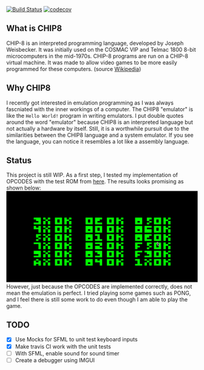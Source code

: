 [![Build Status](https://travis-ci.org/Panky-codes/CHIP8.svg?branch=master)](https://travis-ci.org/Panky-codes/CHIP8)
[![codecov](https://codecov.io/gh/Panky-codes/CHIP8/branch/master/graph/badge.svg)](https://codecov.io/gh/Panky-codes/CHIP8)
## What is CHIP8
CHIP-8 is an interpreted programming language, developed by Joseph Weisbecker. It was initially used on the COSMAC VIP and Telmac 1800 8-bit microcomputers in the mid-1970s. CHIP-8 programs are run on a CHIP-8 virtual machine. It was made to allow video games to be more easily programmed for these computers. (source [Wikipedia](https://en.wikipedia.org/wiki/CHIP-8))

## Why CHIP8
I recently got interested in emulation programming as I was always fascniated with the inner workings of a computer. The CHIP8 "emulator" is like the `Hello World!` program in writing emulators. I put double quotes around the word "emulator" because CHIP8 is an interpreted language but not actually a hardware by itself. Still, it is a worthwhile pursuit due to the similarities between the CHIP8 language and a system emulator. If you see the language, you can notice it resembles a lot like a assembly language.

## Status
This project is still WIP. As a first step, I tested my implementation of OPCODES with the test ROM from [here](https://github.com/corax89/chip8-test-rom). The results looks promising as shown below:
![test_rom](docs/test_rom.png)<br />
However, just because the OPCODES are implemented correctly, does not mean the emulation is perfect. I tried playing some games such as PONG, and I feel there is still some work to do even though I am able to play the game.

## TODO
- [x] Use Mocks for SFML to unit test keyboard inputs
- [x] Make travis CI work with the unit tests
- [ ] With SFML, enable sound for sound timer
- [ ] Create a debugger using IMGUI
